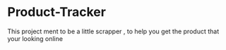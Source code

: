 # Product-Tracker


This project ment to be a little scrapper , to help you get the product that your looking online 
